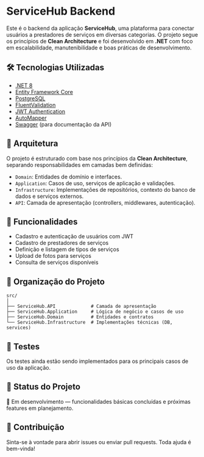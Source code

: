 ﻿# ServiceHub Backend

Este é o backend da aplicação **ServiceHub**, uma plataforma para conectar usuários a prestadores de serviços em diversas categorias. O projeto segue os princípios de **Clean Architecture** e foi desenvolvido em **.NET** com foco em escalabilidade, manutenibilidade e boas práticas de desenvolvimento.

## 🛠️ Tecnologias Utilizadas

- [.NET 8](https://dotnet.microsoft.com/)
- [Entity Framework Core](https://learn.microsoft.com/en-us/ef/)
- [PostgreSQL](https://www.postgresql.org/)
- [FluentValidation](https://docs.fluentvalidation.net/)
- [JWT Authentication](https://jwt.io/)
- [AutoMapper](https://automapper.org/)
- [Swagger](https://swagger.io/) (para documentação da API)

## 📐 Arquitetura

O projeto é estruturado com base nos princípios da **Clean Architecture**, separando responsabilidades em camadas bem definidas:

- `Domain`: Entidades de domínio e interfaces.
- `Application`: Casos de uso, serviços de aplicação e validações.
- `Infrastructure`: Implementações de repositórios, contexto do banco de dados e serviços externos.
- `API`: Camada de apresentação (controllers, middlewares, autenticação).

## 🔐 Funcionalidades

- Cadastro e autenticação de usuários com JWT
- Cadastro de prestadores de serviços
- Definição e listagem de tipos de serviços
- Upload de fotos para serviços
- Consulta de serviços disponíveis

## 📁 Organização do Projeto
```
src/
│
├── ServiceHub.API             # Camada de apresentação
├── ServiceHub.Application     # Lógica de negócio e casos de uso
├── ServiceHub.Domain          # Entidades e contratos
└── ServiceHub.Infrastructure  # Implementações técnicas (DB, services)
```

## 🧪 Testes
Os testes ainda estão sendo implementados para os principais casos de uso da aplicação.

## 📌 Status do Projeto
🚧 Em desenvolvimento — funcionalidades básicas concluídas e próximas features em planejamento.

## 🤝 Contribuição
Sinta-se à vontade para abrir issues ou enviar pull requests. Toda ajuda é bem-vinda!